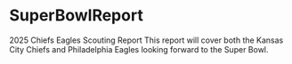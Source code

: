 # SuperBowlReport
2025 Chiefs Eagles Scouting Report
This report will cover both the Kansas City Chiefs and Philadelphia Eagles looking forward to the Super Bowl. 